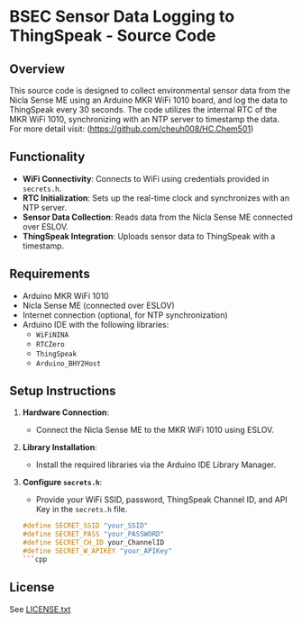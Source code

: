 # BSEC Sensor Data Logging to ThingSpeak - Source Code

## Overview
This source code is designed to collect environmental sensor data from the Nicla Sense ME using an Arduino MKR WiFi 1010 board, and log the data to ThingSpeak every 30 seconds. The code utilizes the internal RTC of the MKR WiFi 1010, synchronizing with an NTP server to timestamp the data.
For more detail visit: (https://github.com/cheuh008/HC.Chem501)
## Functionality
- **WiFi Connectivity**: Connects to WiFi using credentials provided in `secrets.h`.
- **RTC Initialization**: Sets up the real-time clock and synchronizes with an NTP server.
- **Sensor Data Collection**: Reads data from the Nicla Sense ME connected over ESLOV.
- **ThingSpeak Integration**: Uploads sensor data to ThingSpeak with a timestamp.

## Requirements
- Arduino MKR WiFi 1010
- Nicla Sense ME (connected over ESLOV)
- Internet connection (optional, for NTP synchronization)
- Arduino IDE with the following libraries:
  - `WiFiNINA`
  - `RTCZero`
  - `ThingSpeak`
  - `Arduino_BHY2Host`

## Setup Instructions
1. **Hardware Connection**:
   - Connect the Nicla Sense ME to the MKR WiFi 1010 using ESLOV.

2. **Library Installation**:
   - Install the required libraries via the Arduino IDE Library Manager.

3. **Configure `secrets.h`**:
   - Provide your WiFi SSID, password, ThingSpeak Channel ID, and API Key in the `secrets.h` file.
   ```cpp
   #define SECRET_SSID "your_SSID"
   #define SECRET_PASS "your_PASSWORD"
   #define SECRET_CH_ID your_ChannelID
   #define SECRET_W_APIKEY "your_APIKey"
   ```cpp
   
## License
See [LICENSE.txt](LICENSE.txt)
   
